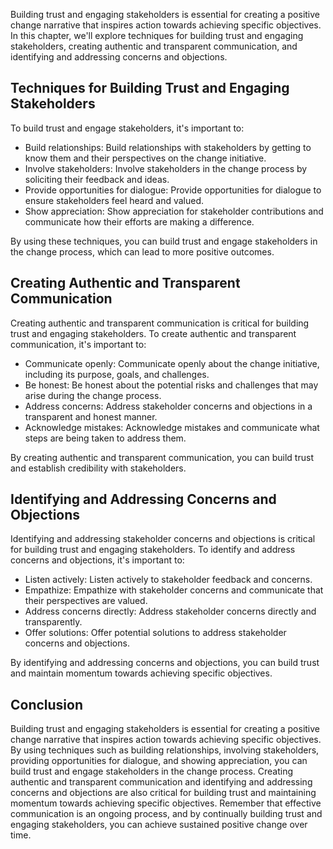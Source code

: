 
Building trust and engaging stakeholders is essential for creating a positive change narrative that inspires action towards achieving specific objectives. In this chapter, we'll explore techniques for building trust and engaging stakeholders, creating authentic and transparent communication, and identifying and addressing concerns and objections.

Techniques for Building Trust and Engaging Stakeholders
-------------------------------------------------------

To build trust and engage stakeholders, it's important to:

* Build relationships: Build relationships with stakeholders by getting to know them and their perspectives on the change initiative.
* Involve stakeholders: Involve stakeholders in the change process by soliciting their feedback and ideas.
* Provide opportunities for dialogue: Provide opportunities for dialogue to ensure stakeholders feel heard and valued.
* Show appreciation: Show appreciation for stakeholder contributions and communicate how their efforts are making a difference.

By using these techniques, you can build trust and engage stakeholders in the change process, which can lead to more positive outcomes.

Creating Authentic and Transparent Communication
------------------------------------------------

Creating authentic and transparent communication is critical for building trust and engaging stakeholders. To create authentic and transparent communication, it's important to:

* Communicate openly: Communicate openly about the change initiative, including its purpose, goals, and challenges.
* Be honest: Be honest about the potential risks and challenges that may arise during the change process.
* Address concerns: Address stakeholder concerns and objections in a transparent and honest manner.
* Acknowledge mistakes: Acknowledge mistakes and communicate what steps are being taken to address them.

By creating authentic and transparent communication, you can build trust and establish credibility with stakeholders.

Identifying and Addressing Concerns and Objections
--------------------------------------------------

Identifying and addressing stakeholder concerns and objections is critical for building trust and engaging stakeholders. To identify and address concerns and objections, it's important to:

* Listen actively: Listen actively to stakeholder feedback and concerns.
* Empathize: Empathize with stakeholder concerns and communicate that their perspectives are valued.
* Address concerns directly: Address stakeholder concerns directly and transparently.
* Offer solutions: Offer potential solutions to address stakeholder concerns and objections.

By identifying and addressing concerns and objections, you can build trust and maintain momentum towards achieving specific objectives.

Conclusion
----------

Building trust and engaging stakeholders is essential for creating a positive change narrative that inspires action towards achieving specific objectives. By using techniques such as building relationships, involving stakeholders, providing opportunities for dialogue, and showing appreciation, you can build trust and engage stakeholders in the change process. Creating authentic and transparent communication and identifying and addressing concerns and objections are also critical for building trust and maintaining momentum towards achieving specific objectives. Remember that effective communication is an ongoing process, and by continually building trust and engaging stakeholders, you can achieve sustained positive change over time.
